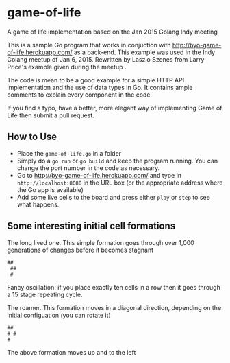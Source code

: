 # game-of-life
A game of life implementation based on the Jan 2015 Golang Indy meeting 

This is a sample Go program that works in conjuction
with http://byo-game-of-life.herokuapp.com/ as a back-end.
This example was used in the Indy Golang meetup of Jan 6, 2015.
Rewritten by Laszlo Szenes from Larry Price's example given during the meetup .

The code is mean to be a good example for a simple HTTP API implementation and the use of data types in Go.
It contains ample comments to explain every component in the code.

If you find a typo, have a better, more elegant way of implementing Game of Life then submit a pull request.

## How to Use

* Place the `game-of-life.go` in a folder 
* Simply do a `go run` or `go build` and keep the program running. You can change the port number in the code as necessary.
* Go to http://byo-game-of-life.herokuapp.com/ and type in `http://localhost:8080` in the URL box (or the appropriate address where the Go app is available)
* Add some live cells to the board and press either `play` or `step` to see what happens.

## Some interesting initial cell formations

The long lived one. This simple formation goes through over 1,000 generations of changes before it becomes stagnant
````
##
 ##
 #
````

Fancy oscillation: 
if you place exactly ten cells in a row then it goes through a 15 stage repeating cycle.

The roamer. This formation moves in a diagonal direction, depending on the initial configuation (you can rotate it)
````
##
# #
#
````
The above formation moves up and to the left 
